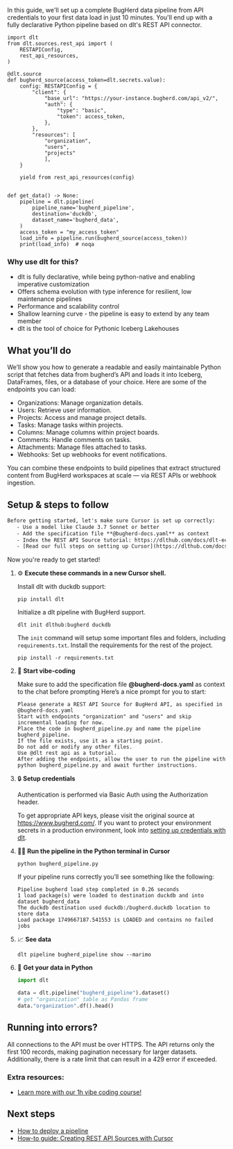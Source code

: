 In this guide, we'll set up a complete BugHerd data pipeline from API credentials to your first data load in just 10 minutes. You'll end up with a fully declarative Python pipeline based on dlt's REST API connector.

```python-outcome
import dlt
from dlt.sources.rest_api import (
    RESTAPIConfig,
    rest_api_resources,
)

@dlt.source
def bugherd_source(access_token=dlt.secrets.value):
    config: RESTAPIConfig = {
        "client": {
            "base_url": "https://your-instance.bugherd.com/api_v2/",
            "auth": {
                "type": "basic",
                "token": access_token,
            },
        },
        "resources": [
            "organization",
            "users",
            "projects"
            ],
    }

    yield from rest_api_resources(config)


def get_data() -> None:
    pipeline = dlt.pipeline(
        pipeline_name='bugherd_pipeline',
        destination='duckdb',
        dataset_name='bugherd_data', 
    )
    access_token = "my_access_token"
    load_info = pipeline.run(bugherd_source(access_token))
    print(load_info)  # noqa
```

### Why use dlt for this?

- dlt is fully declarative, while being python-native and enabling imperative customization
- Offers schema evolution with type inference for resilient, low maintenance pipelines
- Performance and scalability control
- Shallow learning curve - the pipeline is easy to extend by any team member
- dlt is the tool of choice for Pythonic Iceberg Lakehouses

## What you’ll do

We’ll show you how to generate a readable and easily maintainable Python script that fetches data from bugherd’s API and loads it into Iceberg, DataFrames, files, or a database of your choice. Here are some of the endpoints you can load:

- Organizations: Manage organization details.
- Users: Retrieve user information.
- Projects: Access and manage project details.
- Tasks: Manage tasks within projects.
- Columns: Manage columns within project boards.
- Comments: Handle comments on tasks.
- Attachments: Manage files attached to tasks.
- Webhooks: Set up webhooks for event notifications.

You can combine these endpoints to build pipelines that extract structured content from BugHerd workspaces at scale — via REST APIs or webhook ingestion.

## Setup & steps to follow

```default
Before getting started, let's make sure Cursor is set up correctly:
   - Use a model like Claude 3.7 Sonnet or better
   - Add the specification file **@bugherd-docs.yaml** as context
   - Index the REST API Source tutorial: https://dlthub.com/docs/dlt-ecosystem/verified-sources/rest_api/ and add it to context as **@dlt rest api**
   - [Read our full steps on setting up Cursor](https://dlthub.com/docs/dlt-ecosystem/llm-tooling/cursor-restapi#23-configuring-cursor-with-documentation)
```

Now you're ready to get started! 

1. ⚙️ **Execute these commands in a new Cursor shell.**
    
    Install dlt with duckdb support:
    ```shell
    pip install dlt
    ```

    Initialize a dlt pipeline with BugHerd support.
    ```shell
    dlt init dlthub:bugherd duckdb
    ```

    The `init` command will setup some important files and folders, including `requirements.txt`. Install the requirements for the rest of the project.
    ```shell
    pip install -r requirements.txt
    ```
    
2. 🤠 **Start vibe-coding**
    
    Make sure to add the specification file **@bugherd-docs.yaml** as context to the chat before prompting
    Here’s a nice prompt for you to start: 
    
    ```prompt
    Please generate a REST API Source for BugHerd API, as specified in @bugherd-docs.yaml 
    Start with endpoints "organization" and "users" and skip incremental loading for now. 
    Place the code in bugherd_pipeline.py and name the pipeline bugherd_pipeline. 
    If the file exists, use it as a starting point. 
    Do not add or modify any other files. 
    Use @dlt rest api as a tutorial. 
    After adding the endpoints, allow the user to run the pipeline with python bugherd_pipeline.py and await further instructions.
    ```

    
3. 🔒 **Setup credentials** 
    
    Authentication is performed via Basic Auth using the Authorization header.
    
    To get appropriate API keys, please visit the original source at https://www.bugherd.com/.
    If you want to protect your environment secrets in a production environment, look into [setting up credentials with dlt](https://dlthub.com/docs/walkthroughs/add_credentials).
    
4. 🏃‍♀️ **Run the pipeline in the Python terminal in Cursor**
    
    ```shell
    python bugherd_pipeline.py
    ```
    
    If your pipeline runs correctly you’ll see something like the following:
    
    ```shell
    Pipeline bugherd load step completed in 0.26 seconds
    1 load package(s) were loaded to destination duckdb and into dataset bugherd_data
    The duckdb destination used duckdb:/bugherd.duckdb location to store data
    Load package 1749667187.541553 is LOADED and contains no failed jobs
    ```
    
5. 📈 **See data**
    
    ```shell
    dlt pipeline bugherd_pipeline show --marimo
    ```
    
6. 🐍 **Get your data in Python**
    
    ```python
    import dlt

   data = dlt.pipeline("bugherd_pipeline").dataset()
   # get "organization" table as Pandas frame
   data."organization".df().head()
    ```

## Running into errors?

All connections to the API must be over HTTPS. The API returns only the first 100 records, making pagination necessary for larger datasets. Additionally, there is a rate limit that can result in a 429 error if exceeded.

### Extra resources:

- [Learn more with our 1h vibe coding course!](https://www.youtube.com/watch?v=GGid70rnJuM)

## Next steps

- [How to deploy a pipeline](https://dlthub.com/docs/walkthroughs/deploy-a-pipeline)
- [How-to guide: Creating REST API Sources with Cursor](https://dlthub.com/docs/dlt-ecosystem/llm-tooling/cursor-restapi)